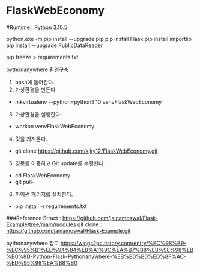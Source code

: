 # FlaskWebEconomy

#Runtime : Python 3.10.5

python.exe -m pip install --upgrade pip
pip install Flask
pip install importlib
pip install --upgrade PublicDataReader


pip freeze > requirements.txt

pythonanywhere 환경구축
1. bash에 들어간다.
2. 가상환경을 만든다
- mkvirtualenv --python=python3.10 venvFlaskWebEconomy
3. 가상환경을 실행한다.
- workon venvFlaskWebEconomy
4. 깃을 가져온다.
- git clone https://github.com/kjky12/FlaskWebEconomy.git
5. 경로를 이동하고 Git update를 수행한다.
- cd FlaskWebEconomy
- git pull- 
6. 파이썬 패키지를 설치한다.
- pip install -r requirements.txt
 
###Reference
Struct : https://github.com/jainamoswal/Flask-Example/tree/main/modules
git clone : https://github.com/jainamoswal/Flask-Example.git

pythonanywhere 참고
https://wings2pc.tistory.com/entry/%EC%9B%B9-%EC%95%B1%ED%94%84%EB%A1%9C%EA%B7%B8%EB%9E%98%EB%B0%8D-Python-Flask-Pythonanywhere-%EB%B0%B0%ED%8F%AC-%ED%95%98%EA%B8%B0